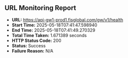 ## URL Monitoring Report

- **URL:** https://api-gw1-prod1.fisglobal.com/gw/v1/health
- **Start Time:** 2025-05-18T07:41:47.598940
- **End Time:** 2025-05-18T07:41:49.270329
- **Total Time Taken:** 1.671389 seconds
- **HTTP Status Code:** 200
- **Status:** Success
- **Failure Reason:** N/A

